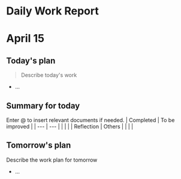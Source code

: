 # Daily Work Report
# April 15
## Today's plan
> Describe today's work
- ...

## Summary for today
Enter @ to insert relevant documents if needed.
| Completed  | To be improved |
| ---        | ---            |
|            |                |
| Reflection | Others         |
|            |                |

## Tomorrow's plan
Describe the work plan for tomorrow
- ...


